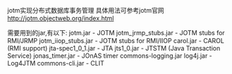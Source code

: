 jotm实现分布式数据库事务管理
具体用法可参考jotm官网 http://jotm.objectweb.org/index.html

需要用到的jar,有以下:
jotm.jar - JOTM
jotm_jrmp_stubs.jar - JOTM stubs for RMI/JRMP
jotm_iiop_stubs.jar - JOTM stubs for RMI/IIOP
carol.jar - CAROL (RMI support)
jta-spec1_0_1.jar - JTA
jts1_0.jar - JTSTM (Java Transaction Service)
jonas_timer.jar - JOnAS timer
commons-logging.jar
log4j.jar - Log4JTM
commons-cli.jar - CLIT